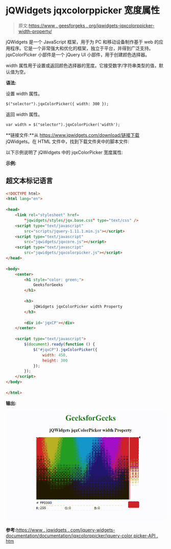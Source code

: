 # jQWidgets jqxcolorppicker 宽度属性

> 原文:[https://www . geesforgeks . org/jqwidgets-jqxcolorppicker-width-property/](https://www.geeksforgeeks.org/jqwidgets-jqxcolorpicker-width-property/)

jQWidgets 是一个 JavaScript 框架，用于为 PC 和移动设备制作基于 web 的应用程序。它是一个非常强大和优化的框架，独立于平台，并得到广泛支持。jqxColorPicker 小部件是一个 jQuery UI 小部件，用于创建颜色选择器。

width 属性用于设置或返回颜色选择器的宽度。它接受数字/字符串类型的值，默认值为空。

**语法:**

设置 width 属性。

```html
$("selector").jqxColorPicker({ width: 300 });
```

返回 width 属性。

```html
var width = $("selector").jqxColorPicker('width');
```

**链接文件:**从 https://www.jqwidgets.com/download/链接下载 jQWidgets。在 HTML 文件中，找到下载文件夹中的脚本文件:

> <link rel="”stylesheet”" href="”jqwidgets/styles/jqx.base.css”" type="”text/css”">

以下示例说明了 jQWidgets 中的 jqxColorPicker 宽度属性:

**示例:**

## 超文本标记语言

```html
<!DOCTYPE html>
<html lang="en">

<head>
    <link rel="stylesheet" href=
        "jqwidgets/styles/jqx.base.css" type="text/css" />
    <script type="text/javascript" 
        src="scripts/jquery-1.11.1.min.js"></script>
    <script type="text/javascript" 
        src="jqwidgets/jqxcore.js"></script>
    <script type="text/javascript" 
        src="jqwidgets/jqxcolorpicker.js"></script>
</head>

<body>
    <center>
        <h1 style="color: green;">
            GeeksforGeeks
        </h1>

        <h3>
            jQWidgets jqxColorPicker width Property
        </h3>

        <div id='jqxCP'></div>
    </center>

    <script type="text/javascript">
        $(document).ready(function () {
            $("#jqxCP").jqxColorPicker({ 
                width: 450, 
                height: 300
            });
        });
    </script>
</body>

</html>
```

**输出:**

![](img/0af862d8d4a59e3275c91399053c466b.png)

**参考:**[https://www . jqwidgets . com/jquery-widgets-documentation/documentation/jqxcolorppicker/jquery-color picker-API . htm](https://www.jqwidgets.com/jquery-widgets-documentation/documentation/jqxcolorpicker/jquery-colorpicker-api.htm)